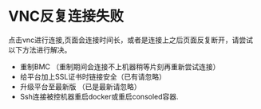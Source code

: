 # VNC反复连接失败

点击vnc进行连接,页面会连接时间长，或者是连接上之后页面反复断开，请尝试以下方法进行解决。


  -  重制BMC （重制期间会连接不上机器稍等片刻再重新尝试连接）  
  -  给平台加上SSL证书时链接安全（已有请忽略）  
  -  升级平台至最新版 （已是最新请忽略）  
  - Ssh连接被控机器重启docker或重启consoled容器.  




